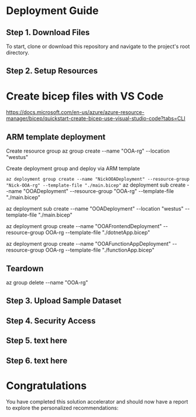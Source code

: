 # Deployment Guide

## Step 1. Download Files
To start, clone or download this repository and navigate to the project's root directory.

## Step 2. Setup Resources
# Create bicep files with VS Code
https://docs.microsoft.com/en-us/azure/azure-resource-manager/bicep/quickstart-create-bicep-use-visual-studio-code?tabs=CLI

## ARM template deployment
Create resource group
az group create --name "OOA-rg" --location "westus"

Create deployment group and deploy via ARM template
<!-- Resource Group deploy -->
`az deployment group create --name "NickOOADeployment" --resource-group "Nick-OOA-rg" --template-file "./main.bicep"`
az deployment sub create --name "OOADeployment" --resource-group "OOA-rg" --template-file "./main.bicep"

<!-- Subscription deploy -->
<!--    Deploy everything at once -->
az deployment sub create --name "OOADeployment" --location "westus" --template-file "./main.bicep"
<!--    Deploy just the frontend -->
az deployment group create --name "OOAFrontendDeployment" --resource-group OOA-rg --template-file "./dotnetApp.bicep"
<!--    Deploy just the backend/function app -->
az deployment group create --name "OOAFunctionAppDeployment" --resource-group OOA-rg --template-file "./functionApp.bicep"
<!-- How to pass parameters to a bicep file: -->
  <!-- --parameters storageAccountType=Standard_GRS -->

## Teardown
<!-- Delete everything -->
az group delete --name "OOA-rg"

## Step 3. Upload Sample Dataset

## Step 4. Security Access

## Step 5. text here

## Step 6. text here

# Congratulations
You have completed this solution accelerator and should now have a report to explore the personalized recommendations:

